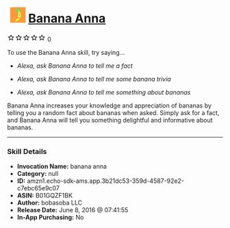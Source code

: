 # &nbsp;<img src="skill_icon" alt="Banana Anna icon" width="36"> [Banana Anna](http://alexa.amazon.com/#skills/amzn1.echo-sdk-ams.app.3b21dc53-359d-4587-92e2-c7ebc65e9c07)
![0 stars](../../images/ic_star_border_black_18dp_1x.png)![0 stars](../../images/ic_star_border_black_18dp_1x.png)![0 stars](../../images/ic_star_border_black_18dp_1x.png)![0 stars](../../images/ic_star_border_black_18dp_1x.png)![0 stars](../../images/ic_star_border_black_18dp_1x.png) 0

To use the Banana Anna skill, try saying...

* *Alexa, ask Banana Anna to tell me a fact*

* *Alexa, ask Banana Anna to tell me some banana trivia*

* *Alexa, ask Banana Anna to tell me something about bananas*

Banana Anna increases your knowledge and appreciation of bananas by telling you a random fact about bananas when asked. Simply ask for a fact, and Banana Anna will tell you something delightful and informative about bananas.

***

### Skill Details

* **Invocation Name:** banana anna
* **Category:** null
* **ID:** amzn1.echo-sdk-ams.app.3b21dc53-359d-4587-92e2-c7ebc65e9c07
* **ASIN:** B01GQZF1BK
* **Author:** bobasoba LLC
* **Release Date:** June 8, 2016 @ 07:41:55
* **In-App Purchasing:** No
